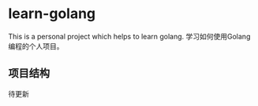 # learn-golang
This is a personal project which helps to learn golang.
学习如何使用Golang编程的个人项目。

## 项目结构
待更新